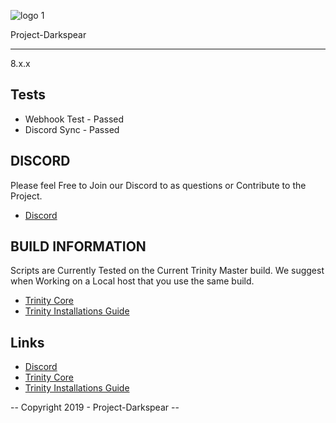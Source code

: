 ![logo 1](https://user-images.githubusercontent.com/13234164/50687733-6b513d80-105d-11e9-84fe-6c3f4e5d254f.png)

Project-Darkspear

-----------------

8.x.x

## Tests

*	Webhook Test	- Passed
*	Discord Sync	- Passed

## DISCORD
Please feel Free to Join our Discord to as questions or Contribute to the Project.

*	[Discord](https://discord.gg/aykQcAq)

## BUILD INFORMATION
Scripts are Currently Tested on the Current Trinity Master build.
We suggest when Working on a Local host that you use the same build.

*	[Trinity Core](https://github.com/TrinityCore/TrinityCore)
*	[Trinity Installations Guide](https://trinitycore.atlassian.net/wiki/spaces/tc/pages/2130077/Installation+Guide)



## Links
* [Discord](https://discord.gg/aykQcAq)
* [Trinity Core](https://github.com/TrinityCore/TrinityCore)
* [Trinity Installations Guide](https://trinitycore.atlassian.net/wiki/spaces/tc/pages/2130077/Installation+Guide)


-- Copyright 2019 - Project-Darkspear --
